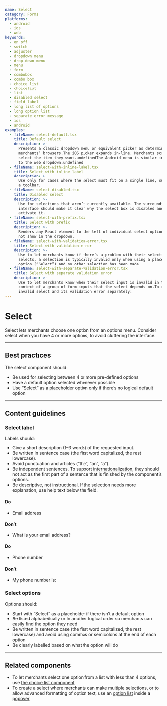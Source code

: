 ```yaml
---
name: Select
category: Forms
platforms:
  - android
  - ios
  - web
keywords:
  - on off
  - switch
  - adjuster
  - dropdown menu
  - drop-down menu
  - menu
  - form
  - combobox
  - combo box
  - choice list
  - choicelist
  - list
  - disabled select
  - field label
  - long list of options
  - long option list
  - separate error message
  - ios
  - android
examples:
  - fileName: select-default.tsx
    title: Default select
    description: >-
      Presents a classic dropdown menu or equivalent picker as determined by
      merchants’ browsers.The iOS picker expands in-line. Merchants scroll to
      select the item they want.undefinedThe Android menu is similar in behavior
      to the web dropdown.undefined
  - fileName: select-with-inline-label.tsx
    title: Select with inline label
    description: >-
      Use only for cases where the select must fit on a single line, such as in
      a toolbar.
  - fileName: select-disabled.tsx
    title: Disabled select
    description: >-
      Use for selections that aren’t currently available. The surrounding
      interface should make it clear why the select box is disabled and how to
      activate it.
  - fileName: select-with-prefix.tsx
    title: Select with prefix
    description: >-
      Renders any React element to the left of individual select options. Does
      not show in the dropdown.
  - fileName: select-with-validation-error.tsx
    title: Select with validation error
    description: >-
      Use to let merchants know if there’s a problem with their selection. For
      selects, a selection is typically invalid only when using a placeholder
      option (“Select”) and no other selection has been made.
  - fileName: select-with-separate-validation-error.tsx
    title: Select with separate validation error
    description: >-
      Use to let merchants know when their select input is invalid in the
      context of a group of form inputs that the select depends on.To render an
      invalid select and its validation error separately:
---
```


# Select

Select lets merchants choose one option from an options menu. Consider select when you have 4 or more options, to avoid cluttering the interface.

---

## Best practices

The select component should:

- Be used for selecting between 4 or more pre-defined options
- Have a default option selected whenever possible
- Use “Select” as a placeholder option only if there’s no logical default option

---

## Content guidelines

### Select label

Labels should:

- Give a short description (1–3 words) of the requested input.
- Be written in sentence case (the first word capitalized, the rest lowercase).
- Avoid punctuation and articles (“the”, “an”, “a”).
- Be independent sentences. To support [internationalization](https://polaris.shopify.com/foundations/internationalization), they should not act as the first part of a sentence that is finished by the component’s options.
- Be descriptive, not instructional. If the selection needs more explanation, use help text below the field.

<!-- usagelist -->

#### Do

- Email address

#### Don’t

- What is your email address?

<!-- end -->

<!-- usagelist -->

#### Do

- Phone number

#### Don’t

- My phone number is:

<!-- end -->

### Select options

Options should:

- Start with “Select” as a placeholder if there isn’t a default option
- Be listed alphabetically or in another logical order so merchants can easily find the option they need
- Be written in sentence case (the first word capitalized, the rest lowercase) and avoid using commas or semicolons at the end of each option
- Be clearly labelled based on what the option will do

---

## Related components

- To let merchants select one option from a list with less than 4 options, use [the choice list component](https://polaris.shopify.com/components/forms/choice-list)
- To create a select where merchants can make multiple selections, or to allow advanced formatting of option text, use an [option list](https://polaris.shopify.com/components/lists-and-tables/option-list) inside a [popover](https://polaris.shopify.com/components/overlays/popover)

